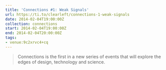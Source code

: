 ```yaml
---
title: 'Connections #1: Weak Signals'
url: https://ti.to/clearleft/connections-1-weak-signals
date: 2014-02-04T19:00:00Z
collection: connections
start: 2014-02-04T19:00:00Z
end: 2014-02-04T20:00:00Z
tags:
- venue:9c2xrvc4+cq
---
```

> Connections is the first in a new series of events that will explore the edges of design, technology and science.
